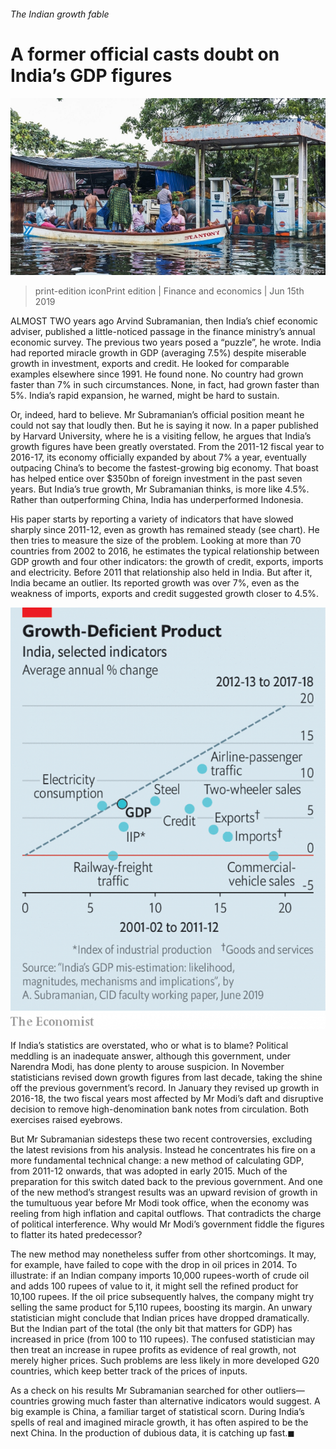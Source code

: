 ###### The Indian growth fable

# A former official casts doubt on India’s GDP figures 

![image](images/20190615_fnp507.jpg) 

> print-edition iconPrint edition | Finance and economics | Jun 15th 2019 

ALMOST TWO years ago Arvind Subramanian, then India’s chief economic adviser, published a little-noticed passage in the finance ministry’s annual economic survey. The previous two years posed a “puzzle”, he wrote. India had reported miracle growth in GDP (averaging 7.5%) despite miserable growth in investment, exports and credit. He looked for comparable examples elsewhere since 1991. He found none. No country had grown faster than 7% in such circumstances. None, in fact, had grown faster than 5%. India’s rapid expansion, he warned, might be hard to sustain. 

Or, indeed, hard to believe. Mr Subramanian’s official position meant he could not say that loudly then. But he is saying it now. In a paper published by Harvard University, where he is a visiting fellow, he argues that India’s growth figures have been greatly overstated. From the 2011-12 fiscal year to 2016-17, its economy officially expanded by about 7% a year, eventually outpacing China’s to become the fastest-growing big economy. That boast has helped entice over $350bn of foreign investment in the past seven years. But India’s true growth, Mr Subramanian thinks, is more like 4.5%. Rather than outperforming China, India has underperformed Indonesia. 

His paper starts by reporting a variety of indicators that have slowed sharply since 2011-12, even as growth has remained steady (see chart). He then tries to measure the size of the problem. Looking at more than 70 countries from 2002 to 2016, he estimates the typical relationship between GDP growth and four other indicators: the growth of credit, exports, imports and electricity. Before 2011 that relationship also held in India. But after it, India became an outlier. Its reported growth was over 7%, even as the weakness of imports, exports and credit suggested growth closer to 4.5%. 

![image](images/20190615_FNC251.png) 

If India’s statistics are overstated, who or what is to blame? Political meddling is an inadequate answer, although this government, under Narendra Modi, has done plenty to arouse suspicion. In November statisticians revised down growth figures from last decade, taking the shine off the previous government’s record. In January they revised up growth in 2016-18, the two fiscal years most affected by Mr Modi’s daft and disruptive decision to remove high-denomination bank notes from circulation. Both exercises raised eyebrows. 

But Mr Subramanian sidesteps these two recent controversies, excluding the latest revisions from his analysis. Instead he concentrates his fire on a more fundamental technical change: a new method of calculating GDP, from 2011-12 onwards, that was adopted in early 2015. Much of the preparation for this switch dated back to the previous government. And one of the new method’s strangest results was an upward revision of growth in the tumultuous year before Mr Modi took office, when the economy was reeling from high inflation and capital outflows. That contradicts the charge of political interference. Why would Mr Modi’s government fiddle the figures to flatter its hated predecessor? 

The new method may nonetheless suffer from other shortcomings. It may, for example, have failed to cope with the drop in oil prices in 2014. To illustrate: if an Indian company imports 10,000 rupees-worth of crude oil and adds 100 rupees of value to it, it might sell the refined product for 10,100 rupees. If the oil price subsequently halves, the company might try selling the same product for 5,110 rupees, boosting its margin. An unwary statistician might conclude that Indian prices have dropped dramatically. But the Indian part of the total (the only bit that matters for GDP) has increased in price (from 100 to 110 rupees). The confused statistician may then treat an increase in rupee profits as evidence of real growth, not merely higher prices. Such problems are less likely in more developed G20 countries, which keep better track of the prices of inputs. 

As a check on his results Mr Subramanian searched for other outliers—countries growing much faster than alternative indicators would suggest. A big example is China, a familiar target of statistical scorn. During India’s spells of real and imagined miracle growth, it has often aspired to be the next China. In the production of dubious data, it is catching up fast.◼ 

